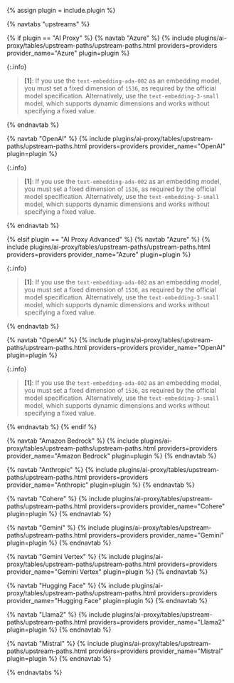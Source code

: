 {% assign plugin = include.plugin %}

{% navtabs "upstreams" %}

{% if plugin == "AI Proxy" %}
{% navtab "Azure" %}
{% include plugins/ai-proxy/tables/upstream-paths/upstream-paths.html
    providers=providers
    provider_name="Azure"
    plugin=plugin %}

{:.info}
> **[1]**: If you use the `text-embedding-ada-002` as an embedding model, you must set a fixed dimension of `1536`, as required by the official model specification. Alternatively, use the `text-embedding-3-small` model, which supports dynamic dimensions and works without specifying a fixed value.

{% endnavtab %}

{% navtab "OpenAI" %}
{% include plugins/ai-proxy/tables/upstream-paths/upstream-paths.html
    providers=providers
    provider_name="OpenAI"
    plugin=plugin %}

{:.info}
> **[1]**: If you use the `text-embedding-ada-002` as an embedding model, you must set a fixed dimension of `1536`, as required by the official model specification. Alternatively, use the `text-embedding-3-small` model, which supports dynamic dimensions and works without specifying a fixed value.

{% endnavtab %}

{% elsif plugin == "AI Proxy Advanced" %}
{% navtab "Azure" %}
{% include plugins/ai-proxy/tables/upstream-paths/upstream-paths.html
    providers=providers
    provider_name="Azure"
    plugin=plugin %}

{:.info}
> **[1]**: If you use the `text-embedding-ada-002` as an embedding model, you must set a fixed dimension of `1536`, as required by the official model specification. Alternatively, use the `text-embedding-3-small` model, which supports dynamic dimensions and works without specifying a fixed value.

{% endnavtab %}

{% navtab "OpenAI" %}
{% include plugins/ai-proxy/tables/upstream-paths/upstream-paths.html
    providers=providers
    provider_name="OpenAI"
    plugin=plugin %}

{:.info}
> **[1]**: If you use the `text-embedding-ada-002` as an embedding model, you must set a fixed dimension of `1536`, as required by the official model specification. Alternatively, use the `text-embedding-3-small` model, which supports dynamic dimensions and works without specifying a fixed value.

{% endnavtab %}
{% endif %}

{% navtab "Amazon Bedrock" %}
  {% include plugins/ai-proxy/tables/upstream-paths/upstream-paths.html
    providers=providers
    provider_name="Amazon Bedrock"
    plugin=plugin %}
{% endnavtab %}

{% navtab "Anthropic" %}
  {% include plugins/ai-proxy/tables/upstream-paths/upstream-paths.html
    providers=providers
    provider_name="Anthropic"
    plugin=plugin %}
{% endnavtab %}

{% navtab "Cohere" %}
  {% include plugins/ai-proxy/tables/upstream-paths/upstream-paths.html
    providers=providers
    provider_name="Cohere"
    plugin=plugin %}
{% endnavtab %}

{% navtab "Gemini" %}
  {% include plugins/ai-proxy/tables/upstream-paths/upstream-paths.html
    providers=providers
    provider_name="Gemini"
    plugin=plugin %}
{% endnavtab %}

{% navtab "Gemini Vertex" %}
  {% include plugins/ai-proxy/tables/upstream-paths/upstream-paths.html
    providers=providers
    provider_name="Gemini Vertex"
    plugin=plugin %}
{% endnavtab %}

{% navtab "Hugging Face" %}
  {% include plugins/ai-proxy/tables/upstream-paths/upstream-paths.html
    providers=providers
    provider_name="Hugging Face"
    plugin=plugin %}
{% endnavtab %}

{% navtab "Llama2" %}
  {% include plugins/ai-proxy/tables/upstream-paths/upstream-paths.html
    providers=providers
    provider_name="Llama2"
    plugin=plugin %}
{% endnavtab %}

{% navtab "Mistral" %}
  {% include plugins/ai-proxy/tables/upstream-paths/upstream-paths.html
    providers=providers
    provider_name="Mistral"
    plugin=plugin %}
{% endnavtab %}

{% endnavtabs %}
